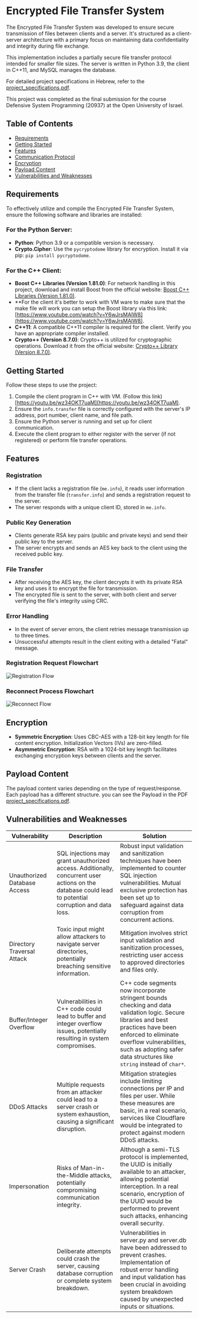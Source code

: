 # Encrypted File Transfer System

The Encrypted File Transfer System was developed to ensure secure transmission of files between clients and a server. It's structured as a client-server architecture with a primary focus on maintaining data confidentiality and integrity during file exchange.

This implementation includes a partially secure file transfer protocol intended for smaller file sizes. The server is written in Python 3.9, the client in C++11, and MySQL manages the database.

For detailed project specifications in Hebrew, refer to the [project_specifications.pdf](readme/projectSpec.pdf).

This project was completed as the final submission for the course Defensive System Programming (20937) at the Open University of Israel.

## Table of Contents
- [Requirements](#requirements)
- [Getting Started](#getting-started)
- [Features](#features)
- [Communication Protocol](#communication-protocol)
- [Encryption](#encryption)
- [Payload Content](#payload-content)
- [Vulnerabilities and Weaknesses](#vulnerabilities-and-weaknesses)

## Requirements

To effectively utilize and compile the Encrypted File Transfer System, ensure the following software and libraries are installed:

### For the Python Server:

- **Python**: Python 3.9 or a compatible version is necessary.
- **Crypto.Cipher**: Use the `pycryptodome` library for encryption. Install it via pip: `pip install pycryptodome`.

### For the C++ Client:

- **Boost C++ Libraries (Version 1.81.0)**: For network handling in this project, download and install Boost from the official website: [Boost C++ Libraries (Version 1.81.0)](https://www.boost.org/users/history/version_1_81_0.html).
- **For the client it's better to work with VM ware to make sure that the make file will work you can setup the Boost library via this link: [https://www.youtube.com/watch?v=Y6wJrsMAlW8](https://www.youtube.com/watch?v=Y6wJrsMAlW8).
- **C++11**: A compatible C++11 compiler is required for the client. Verify you have an appropriate compiler installed.
- **Crypto++ (Version 8.7.0)**: Crypto++ is utilized for cryptographic operations. Download it from the official website: [Crypto++ Library (Version 8.7.0)](https://www.cryptopp.com/release870.html).

## Getting Started
Follow these steps to use the project:

1. Compile the client program in C++ with VM. (Follow this link) [https://youtu.be/wz34OKT7uaM](https://youtu.be/wz34OKT7uaM).
2. Ensure the `info.transfer` file is correctly configured with the server's IP address, port number, client name, and file path.
3. Ensure the Python server is running and set up for client communication.
4. Execute the client program to either register with the server (if not registered) or perform file transfer operations.

## Features

### Registration
- If the client lacks a registration file (`me.info`), it reads user information from the transfer file (`transfer.info`) and sends a registration request to the server.
- The server responds with a unique client ID, stored in `me.info`.

### Public Key Generation
- Clients generate RSA key pairs (public and private keys) and send their public key to the server.
- The server encrypts and sends an AES key back to the client using the received public key.

### File Transfer
- After receiving the AES key, the client decrypts it with its private RSA key and uses it to encrypt the file for transmission.
- The encrypted file is sent to the server, with both client and server verifying the file's integrity using CRC.

### Error Handling
- In the event of server errors, the client retries message transmission up to three times.
- Unsuccessful attempts result in the client exiting with a detailed "Fatal" message.

### Registration Request Flowchart

![Registration Flow]()

### Reconnect Process Flowchart

![Reconnect Flow]()

## Encryption

- **Symmetric Encryption**: Uses CBC-AES with a 128-bit key length for file content encryption. Initialization Vectors (IVs) are zero-filled.
- **Asymmetric Encryption**: RSA with a 1024-bit key length facilitates exchanging encryption keys between clients and the server.


## Payload Content

The payload content varies depending on the type of request/response. Each payload has a different structure.
you can see the Payload in the PDF [project_specifications.pdf](readme/projectSpec.pdf).

## Vulnerabilities and Weaknesses

| Vulnerability                   | Description                                                                                          | Solution                                                                                                                                                                                                                                                                 |
|---------------------------------|------------------------------------------------------------------------------------------------------|---------------------------------------------------------------------------------------------------------------------------------------------------------------------------------------------------------------------------------------------------------------------------|
| Unauthorized Database Access    | SQL injections may grant unauthorized access. Additionally, concurrent user actions on the database could lead to potential corruption and data loss. | Robust input validation and sanitization techniques have been implemented to counter SQL injection vulnerabilities. Mutual exclusive protection has been set up to safeguard against data corruption from concurrent actions.            |
| Directory Traversal Attack      | Toxic input might allow attackers to navigate server directories, potentially breaching sensitive information. | Mitigation involves strict input validation and sanitization processes, restricting user access to approved directories and files only.                                              |
| Buffer/Integer Overflow         | Vulnerabilities in C++ code could lead to buffer and integer overflow issues, potentially resulting in system compromises. | C++ code segments now incorporate stringent bounds checking and data validation logic. Secure libraries and best practices have been enforced to eliminate overflow vulnerabilities, such as adopting safer data structures like `string` instead of `char*`.                        |
| DDoS Attacks                    | Multiple requests from an attacker could lead to a server crash or system exhaustion, causing a significant disruption. | Mitigation strategies include limiting connections per IP and files per user. While these measures are basic, in a real scenario, services like Cloudflare would be integrated to protect against modern DDoS attacks.                    |
| Impersonation                   | Risks of Man-in-the-Middle attacks, potentially compromising communication integrity. | Although a semi-TLS protocol is implemented, the UUID is initially available to an attacker, allowing potential interception. In a real scenario, encryption of the UUID would be performed to prevent such attacks, enhancing overall security. |
| Server Crash                    | Deliberate attempts could crash the server, causing database corruption or complete system breakdown. | Vulnerabilities in server.py and server.db have been addressed to prevent crashes. Implementation of robust error handling and input validation has been crucial in avoiding system breakdown caused by unexpected inputs or situations.                                                                          |
